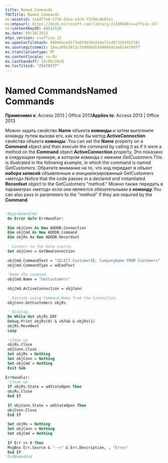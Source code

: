 ```yaml
---
title: Named Commands
TOCTitle: Named Commands
ms:assetid: 1a4d77e0-1736-83ea-a3c6-f5398c0b01e1
ms:mtpsurl: https://msdn.microsoft.com/library/JJ248948(v=office.15)
ms:contentKeyID: 48543518
ms.date: 09/18/2015
mtps_version: v=office.15
ms.openlocfilehash: 940e0ace8577e6fdb7dc01daf3cd67320dfbf18c
ms.sourcegitcommit: 19aca09c5812cfb98b68b5d4604dcaa814479df7
ms.translationtype: MT
ms.contentlocale: ru-RU
ms.lasthandoff: 10/09/2018
ms.locfileid: "25479777"
---
```

# <a name="named-commands"></a><span data-ttu-id="19121-102">Named Commands</span><span class="sxs-lookup"><span data-stu-id="19121-102">Named Commands</span></span>


<span data-ttu-id="19121-103">**Применимо к**: Access 2013 | Office 2013</span><span class="sxs-lookup"><span data-stu-id="19121-103">**Applies to**: Access 2013 | Office 2013</span></span>

<span data-ttu-id="19121-104">Можно задать свойство **Name** объекта **команды** и затем выполните команду путем вызова его, как если бы метод **ActiveConnection** свойства объекта **команды** .</span><span class="sxs-lookup"><span data-stu-id="19121-104">You can set the **Name** property on a **Command** object and then execute the command by calling it as if it were a method on the **Command** object **ActiveConnection** property.</span></span> <span data-ttu-id="19121-105">Это показано в следующем примере, в котором команда с именем *GetCustomers*.</span><span class="sxs-lookup"><span data-stu-id="19121-105">This is illustrated in the following example, in which the command is named *GetCustomers*.</span></span> <span data-ttu-id="19121-106">Обратите внимание на то, что код передает в объект **набора записей** объявленные и инициализированный GetCustomers «метод».</span><span class="sxs-lookup"><span data-stu-id="19121-106">Notice that the code passes in a declared and instantiated **Recordset** object to the GetCustomers "method."</span></span> <span data-ttu-id="19121-107">Можно также передать в параметрах «метод» если они являются обязательными в **команду**.</span><span class="sxs-lookup"><span data-stu-id="19121-107">You can also pass in parameters to the "method" if they are required by the **Command**.</span></span>

```vb 
 
'BeginNamedCmd 
 On Error GoTo ErrHandler: 
 
 Dim objConn As New ADODB.Connection 
 Dim objCmd As New ADODB.Command 
 Dim objRs As New ADODB.Recordset 
 
 ' Connect to the data source. 
 Set objConn = GetNewConnection 
 
 objCmd.CommandText = "SELECT CustomerID, CompanyName FROM Customers" 
 objCmd.CommandType = adCmdText 
 
 'Name the command. 
 objCmd.Name = "GetCustomers" 
 
 objCmd.ActiveConnection = objConn 
 
 ' Execute using Command.Name from the Connection. 
 objConn.GetCustomers objRs 
 
 ' Display. 
 Do While Not objRs.EOF 
 Debug.Print objRs(0) & vbTab & objRs(1) 
 objRs.MoveNext 
 Loop 
 
 'clean up 
 objRs.Close 
 objConn.Close 
 Set objRs = Nothing 
 Set objConn = Nothing 
 Set objCmd = Nothing 
 Exit Sub 
 
ErrHandler: 
 'clean up 
 If objRs.State = adStateOpen Then 
 objRs.Close 
 End If 
 
 If objConn.State = adStateOpen Then 
 objConn.Close 
 End If 
 
 Set objRs = Nothing 
 Set objConn = Nothing 
 Set objCmd = Nothing 
 
 If Err <> 0 Then 
 MsgBox Err.Source & "-->" & Err.Description, , "Error" 
 End If 
'EndNamedCmd 
```


